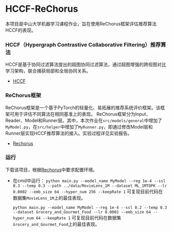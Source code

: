 # HCCF-ReChorus
本项目是中山大学机器学习课程作业，旨在使用ReChorus框架评估推荐算法HCCF的表现。

### HCCF（Hypergraph Contrastive Collaborative Filtering）推荐算法
HCCF是基于协同过滤算法提出的超图协同过滤算法，通过超图增强的跨视图对比学习架构，联合捕获局部和全局协同关系。
+ [HCCF](https://github.com/akaxlh/HCCF)

### ReChorus框架
ReChorus框架是一个基于PyTorch的轻量化、易拓展的推荐系统评价框架。该框架可用于评估不同算法在相同基准上的表现。
ReChorus框架分为Input、Reader、Model和Runner层。其中，本次作业在`src/models/general`中增加了`MyModel.py`，在`src/helper`中增加了`MyRunner.py`，即通过修改Model层和Runner层实现HCCF推荐算法的接入。实验过程详见实验报告。
+ [Rechorus](https://github.com/THUwangcy/ReChorus)

### 运行
下载该项目，根据[Rechorus](https://github.com/THUwangcy/ReChorus)中要求配置环境。
+ 在cmd中运行：
  `python main.py --model_name MyModel --reg 1e-4 --ssl 0.3 --temp 0.3 --path ../data/MovieLens_1M --dataset ML_1MTOPK --lr 0.0002 --emb_size 64 --hyper_num 256 --keepRate 1`
  可复现目前代码在数据集`MovieLens_1M`上的最佳表现。
  
  `python main.py --model_name MyModel --reg 1e-4 --ssl 0.2 --temp 0.3 --dataset Grocery_and_Gourmet_Food --lr 0.0002 --emb_size 64 --hyper_num 64 --keepRate 1`
  可复现目前代码在数据集`Grocery_and_Gourmet_Food`上的最佳表现。
